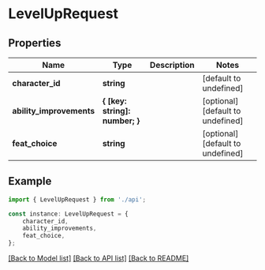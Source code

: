 # LevelUpRequest


## Properties

Name | Type | Description | Notes
------------ | ------------- | ------------- | -------------
**character_id** | **string** |  | [default to undefined]
**ability_improvements** | **{ [key: string]: number; }** |  | [optional] [default to undefined]
**feat_choice** | **string** |  | [optional] [default to undefined]

## Example

```typescript
import { LevelUpRequest } from './api';

const instance: LevelUpRequest = {
    character_id,
    ability_improvements,
    feat_choice,
};
```

[[Back to Model list]](../README.md#documentation-for-models) [[Back to API list]](../README.md#documentation-for-api-endpoints) [[Back to README]](../README.md)
